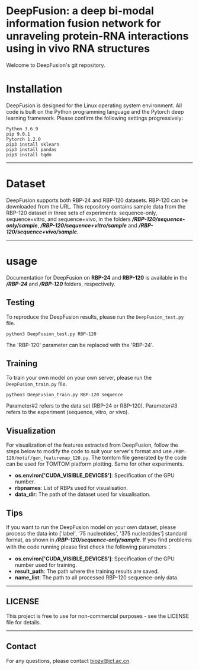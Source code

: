 # DeepFusion: a deep bi-modal information fusion network for unraveling protein-RNA interactions using in vivo RNA structures

Welcome to DeepFusion's git repository.

# Installation
DeepFusion is designed for the Linux operating system environment. All code is built on the Python programming language and the Pytorch deep learning framework. Please confirm the following settings progressively: <br>
```
Python 3.6.9  
pip 9.0.1 
Pytorch 1.2.0 
pip3 install sklearn 
pip3 install pandas 
pip3 install tqdm 
```
***
# Dataset
DeepFusion supports both RBP-24 and RBP-120 datasets. RBP-120 can be downloaded from the URL. This repository contains sample data from the RBP-120 dataset in three sets of experiments: sequence-only, sequence+vitro, and sequence+vivo, in the folders **_/RBP-120/sequence-only/sample_**, **_/RBP-120/sequence+vitro/sample_** and **_/RBP-120/sequence+vivo/sample_**.
***
# usage
Documentation for DeepFusion on **RBP-24** and **RBP-120** is available in the **_/RBP-24_** and **_/RBP-120_** folders, respectively. 
## Testing
To reproduce the DeepFusion results, please run the ```DeepFusion_test.py``` file.
```
python3 DeepFusion_test.py RBP-120
```
The 'RBP-120' parameter can be replaced with the 'RBP-24'.
## Training
To train your own model on your own server, please run the ```DeepFusion_train.py``` file.
```
python3 DeepFusion_train.py RBP-120 sequence
```
Parameter#2 refers to the data set (RBP-24 or RBP-120). Parameter#3 refers to the experiment (sequence, vitro, or vivo).
## Visualization
For visualization of the features extracted from DeepFusion, follow the steps below to modify the code to suit your server's format and use ```/RBP-120/motif/gen_featuremap_120.py```. The tomtom file generated by the code can be used for TOMTOM platform plotting. Same for other experiments.

+ **os.environ['CUDA_VISIBLE_DEVICES']**: Specification of the GPU number.
+ **rbpnames**: List of RBPs used for visualisation.
+ **data_dir**: The path of the dataset used for visualisation.
## Tips
If you want to run the DeepFusion model on your own dataset, please process the data into ['label', '75 nucleotides', '375 nucleotides'] standard format, as shown in **_/RBP-120/sequence-only/sample_**. If you find problems with the code running please first check the following parameters：

+ **os.environ['CUDA_VISIBLE_DEVICES']**: Specification of the GPU number used for training.
+ **result_path**: The path where the training results are saved.
+ **name_list**: The path to all processed RBP-120 sequence-only data.
***
## LICENSE
This project is free to use for non-commercial purposes - see the LICENSE file for details.
***
## Contact
For any questions, please contact biozy@ict.ac.cn.

